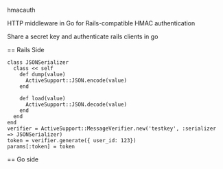 hmacauth

HTTP middleware in Go for Rails-compatible HMAC authentication

Share a secret key and authenticate rails clients in go

== Rails Side

```
class JSONSerializer
  class << self
    def dump(value)
      ActiveSupport::JSON.encode(value)
    end

    def load(value)
      ActiveSupport::JSON.decode(value)
    end
  end
end
verifier = ActiveSupport::MessageVerifier.new('testkey', :serializer => JSONSerializer)
token = verifier.generate({ user_id: 123})
params[:token] = token

```

== Go side


